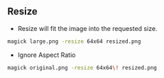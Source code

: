 Resize
-----------

- Resize will fit the image into the requested size. 

```bash
magick large.png -resize 64x64 resized.png
```

- Ignore Aspect Ratio

```bash
magick original.png -resize 64x64\! resized.png
```